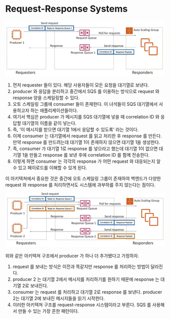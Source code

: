 # Request-Response Systems

![](images/7.png)

1. 먼저 requester 들이 있다. 해당 사용자들이 모든 요청을 대기열로 보낸다. 
2. producer 와 응답을 분리하고 중간에서 SQS 를 이용하는 방식으로 request 와 response 양을 스케일링할 수 있다.
3. 오토 스케일링 그룹에 consumer 들이 존재한다. 이 녀석들이 SQS 대기열에서 사용하고자 하는 애플리케이션들이다.
4. 여기서 핵심은 producer 가 메시지를 SQS 대기열에 넣을 때 correlation ID 와 응답할 대기열의 이름을 같이 넣는다.
5. 즉, '이 메시지를 받으면 대기열 1에서 응답할 수 있도록' 라는 것이다. 
6. 이제 consumer 는 대기열에서 request 를 읽고 처리한 후 response 를 만든다. 만약 response 를 만드려는데 대기열 1이 존재하지 않으면 대기열 1을 생성한다.
7. 즉, consumer 가 대기열 1로 response 를 넣으라고 했는데 대기열 1이 없으면 대기열 1을 만들고 response 를 보낸 후에 correlation ID 를 함께 전송한다. 
8. 이렇게 하면 consumer 는 각각의 response 가 어떤 request 와 대응되는지 알 수 있고 페이로드를 이해할 수 있게 된다.

이 아키텍쳐에서 중요한 것은 중간에 오토 스케일링 그룹이 존재하여 백엔드가 다양한 request 와 response 를 처리하면서도 시스템에 과부하를 주지 않는다는 점이다.

![](images/8.png)

위와 같은 아키텍쳐 구조에서 producer 가 하나 더 추가됐다고 가정하자.

1. request 를 보내는 방식은 이전과 똑같지만 response 를 처리하는 방법이 달라진다.
2. producer 2 는 대기열 2에서 메시지를 처리하기를 원하기 때문에 response 는 대기열 2로 보내진다.
3. consumer 는 request 를 처리하고 대기열 2로 response 를 보낸다. producer 2는 대기열 2에 보내진 메시지들을 읽기 시작한다.
4. 이러한 아키텍쳐 구조를 request-response 시스템이라고 부른다. SQS 를 사용해서 만들 수 있는 가장 흔한 패턴이다.

